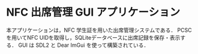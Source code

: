 # NFC 出席管理 GUI アプリケーション

本アプリケーションは，NFC 学生証を用いた出席管理システムである．
PCSCを用いてNFC UIDを取得し，SQLiteデータベースに出席記録を保存・表示する．
GUI は SDL2 と Dear ImGui を使って構築されている．
